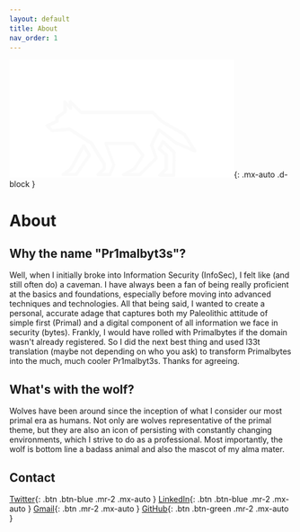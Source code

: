 ```yaml
---
layout: default
title: About
nav_order: 1
---
```

 
![alt text](/assets/images/Pr1malbyt3s_Logo.png "Pr1malbyt3s"){: .mx-auto .d-block }
# About

## Why the name "Pr1malbyt3s"? 
Well, when I initially broke into Information Security (InfoSec), I felt like (and still often do) a caveman. I have always been a fan of being really proficient at the basics and foundations, especially before moving into advanced techniques and technologies. All that being said, I wanted to create a personal, accurate adage that captures both my Paleolithic attitude of simple first (Primal) and a digital component of all information we face in security (bytes). Frankly, I would have rolled with Primalbytes if the domain wasn't already registered. So I did the next best thing and used l33t translation (maybe not depending on who you ask) to transform Primalbytes into the much, much cooler Pr1malbyt3s. Thanks for agreeing.
  
## What's with the wolf?
Wolves have been around since the inception of what I consider our most primal era as humans. Not only are wolves representative of the primal theme, but they are also an icon of persisting with constantly changing environments, which I strive to do as a professional. Most importantly, the wolf is bottom line a badass animal and also the mascot of my alma mater.
  
  
## Contact
[Twitter](https://twitter.com/pr1malbyt3s){: .btn .btn-blue .mr-2 .mx-auto }
[LinkedIn](https://www.linkedin.com/in/aaronwilliams-infosec){: .btn .btn-blue .mr-2 .mx-auto }
[Gmail](https://mail.google.com/mail/u/0/?view=cm&fs=1&to=aaronwilliams.infosec@gmail.com&tf=1){: .btn .mr-2 .mx-auto  }
[GitHub](https://github.com/pr1malbyt3s){: .btn .btn-green .mr-2 .mx-auto }
